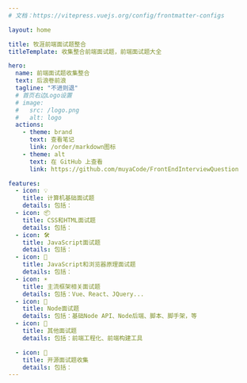 ```yaml
---
# 文档：https://vitepress.vuejs.org/config/frontmatter-configs

layout: home

title: 牧涯前端面试题整合
titleTemplate: 收集整合前端面试题，前端面试题大全

hero:
  name: 前端面试题收集整合
  text: 后浪卷前浪
  tagline: "不进则退"
  # 首页右边Logo设置
  # image:
  #   src: /logo.png
  #   alt: logo
  actions:
    - theme: brand
      text: 查看笔记
      link: /order/markdown图标
    - theme: alt
      text: 在 GitHub 上查看
      link: https://github.com/muyaCode/FrontEndInterviewQuestion

features:
  - icon: 💡
    title: 计算机基础面试题
    details: 包括：
  - icon: 📦
    title: CSS和HTML面试题
    details: 包括：
  - icon: 🛠️
    title: JavaScript面试题
    details: 包括：
  - icon: 🎁
    title: JavaScript和浏览器原理面试题
    details: 包括：
  - icon: ☀️
    title: 主流框架相关面试题
    details: 包括：Vue、React、JQuery...
  - icon: 💝
    title: Node面试题
    details: 包括：基础Node API、Node后端、脚本、脚手架，等
  - icon: 💎
    title: 其他面试题
    details: 包括：前端工程化、前端构建工具

  - icon: 🌟
    title: 开源面试题收集
    details: 包括：
---
```


<!-- 文档：https://vitepress.vuejs.org/config/frontmatter-configs#layout -->
<!-- 表情：https://github.com/markdown-it/markdown-it-emoji/blob/master/lib/data/full.json -->

<style>
  /*首页标题 覆盖变量 自定义字体渐变样式*/
  :root {
    --vp-home-hero-name-color: transparent;
    --vp-home-hero-name-background: -webkit-linear-gradient(120deg, #bd34fe, #41d1ff);
  }
</style>

<!-- 团队成员显示 -->
<!-- <script setup>
import {
  VPTeamPage,
  VPTeamPageTitle,
  VPTeamMembers
} from 'vitepress/theme'

const members = [
  {
    avatar: 'https://www.github.com/yyx990803.png',
    name: 'Evan You',
    title: 'Creator',
    links: [
      { icon: 'github', link: 'https://github.com/yyx990803' },
      { icon: 'twitter', link: 'https://twitter.com/youyuxi' }
    ]
  },
]
</script>

<VPTeamPage>
  <VPTeamPageTitle>
    <template #title>
      我们的团队
    </template>
    <template #lead>
      各个成员来着....
    </template>
  </VPTeamPageTitle>
  <VPTeamMembers :members="members" />
</VPTeamPage> -->
